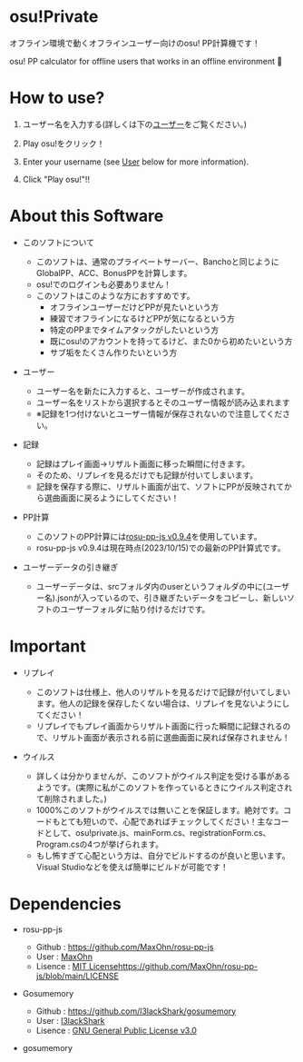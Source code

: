 # osu!Private
オフライン環境で動くオフラインユーザー向けのosu! PP計算機です！

osu! PP calculator for offline users that works in an offline environment 🚀

# How to use?
1. ユーザー名を入力する(詳しくは下の[ユーザー](https://github.com/puk06/osu-private/blob/main/README.md#About-this-software)をご覧ください。)
3. Play osu!をクリック！

1. Enter your username (see [User](https://github.com/puk06/osu-private/blob/main/README.md#About-this-software) below for more information).
2. Click "Play osu!"!!
# About this Software
- このソフトについて
  - このソフトは、通常のプライベートサーバー、Banchoと同じようにGlobalPP、ACC、BonusPPを計算します。
  - osu!でのログインも必要ありません！
  - このソフトはこのような方におすすめです。
    - オフラインユーザーだけどPPが見たいという方
    - 練習でオフラインになるけどPPが気になるという方
    - 特定のPPまでタイムアタックがしたいという方
    - 既にosu!のアカウントを持ってるけど、また0から初めたいという方
    - サブ垢をたくさん作りたいという方



- ユーザー
  - ユーザー名を新たに入力すると、ユーザーが作成されます。
  - ユーザー名をリストから選択するとそのユーザー情報が読み込まれます
  - ※記録を1つ付けないとユーザー情報が保存されないので注意してください。



- 記録
  - 記録はプレイ画面→リザルト画面に移った瞬間に付きます。
  - そのため、リプレイを見るだけでも記録が付いてしまいます。
  - 記録を保存する際に、リザルト画面が出て、ソフトにPPが反映されてから選曲画面に戻るようにしてください！



- PP計算
  - このソフトのPP計算には[rosu-pp-js v0.9.4](https://github.com/MaxOhn/rosu-pp-js/releases/tag/v0.9.4)を使用しています。
  - rosu-pp-js v0.9.4は現在時点(2023/10/15)での最新のPP計算式です。



- ユーザーデータの引き継ぎ
  - ユーザーデータは、srcフォルダ内のuserというフォルダの中に(ユーザー名).jsonが入っているので、引き継ぎたいデータをコピーし、新しいソフトのユーザーフォルダに貼り付けるだけです。



# Important
- リプレイ
  - このソフトは仕様上、他人のリザルトを見るだけで記録が付いてしまいます。他人の記録を保存したくない場合は、リプレイを見ないようにしてください！
  - リプレイでもプレイ画面からリザルト画面に行った瞬間に記録されるので、リザルト画面が表示される前に選曲画面に戻れば保存されません！

- ウイルス
  - 詳しくは分かりませんが、このソフトがウイルス判定を受ける事があるようです。(実際に私がこのソフトを作っているときにウイルス判定されて削除されました。)
  - 1000%このソフトがウイルスでは無いことを保証します。絶対です。コードもとても短いので、心配であればチェックしてください！主なコードとして、osu!private.js、mainForm.cs、registrationForm.cs、Program.csの4つが挙げられます。
  - もし怖すぎて心配という方は、自分でビルドするのが良いと思います。Visual Studioなどを使えば簡単にビルドが可能です！

# Dependencies
- rosu-pp-js
  - Github : https://github.com/MaxOhn/rosu-pp-js
  - User : [MaxOhn](https://github.com/MaxOhn)
  - Lisence : [MIT License](https://github.com/MaxOhn/rosu-pp-js/blob/main/LICENSE)https://github.com/MaxOhn/rosu-pp-js/blob/main/LICENSE

- Gosumemory
  - Github : https://github.com/l3lackShark/gosumemory
  - User : [l3lackShark](https://github.com/l3lackShark)
  - Lisence : [GNU General Public License v3.0](https://github.com/l3lackShark/gosumemory/blob/master/LICENSE)

- gosumemory

